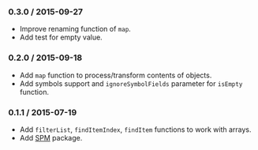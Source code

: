 ### 0.3.0 / 2015-09-27

* Improve renaming function of `map`.
* Add test for empty value.

### 0.2.0 / 2015-09-18

* Add `map` function to process/transform contents of objects.
* Add symbols support and `ignoreSymbolFields` parameter for `isEmpty` function.

### 0.1.1 / 2015-07-19

* Add `filterList`, `findItemIndex`, `findItem` functions to work with arrays.
* Add [SPM](http://spmjs.io) package.
